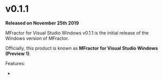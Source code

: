 # v0.1.1
**Released on November 25th 2019**

MFractor for Visual Studio Windows v0.1.1 is the initial release of the Windows version of MFractor.

Officially, this product is known as **MFractor for Visual Studio Windows (Preview 1)**.

Features:

  *
